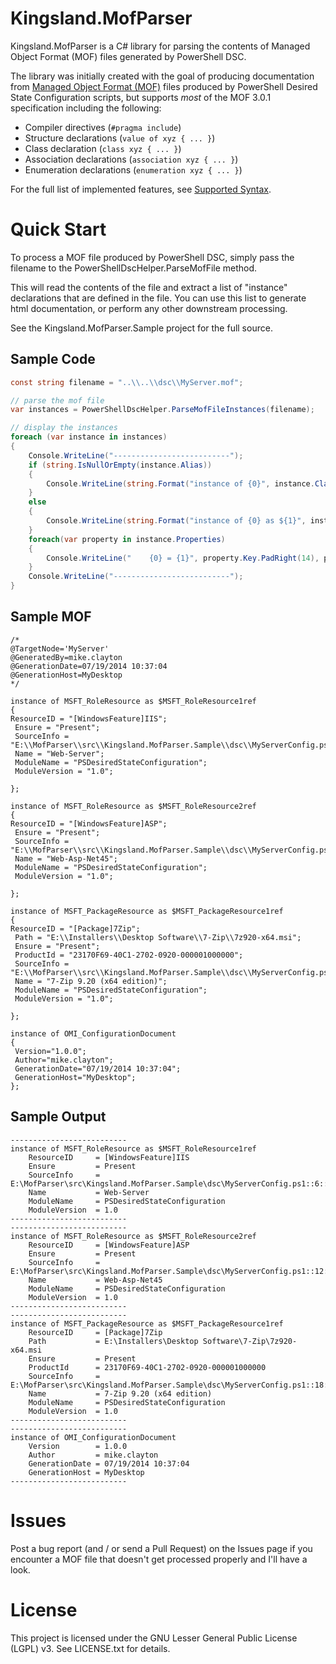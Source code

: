 Kingsland.MofParser
===================

Kingsland.MofParser is a C# library for parsing the contents of Managed Object Format (MOF) files generated by PowerShell DSC.

The library was initially created with the goal of producing documentation from [Managed Object Format (MOF)](http://www.dmtf.org/standards/cim) files produced by PowerShell Desired State Configuration scripts, but supports *most* of the MOF 3.0.1 specification including the following:

+ Compiler directives (```#pragma include```)
+ Structure declarations (```value of xyz { ... }```)
+ Class declaration (```class xyz { ... }```)
+ Association declarations (```association xyz { ... }```)
+ Enumeration declarations (```enumeration xyz { ... }```)

For the full list of implemented features, see [Supported Syntax](supported_syntax.md).


Quick Start
===========

To process a MOF file produced by PowerShell DSC, simply pass the filename to the PowerShellDscHelper.ParseMofFile method.

This will read the contents of the file and extract a list of "instance" declarations that are defined in the file. You can use this list to generate html documentation, or perform any other downstream processing.

See the Kingsland.MofParser.Sample project for the full source.

Sample Code
-----------

```c#
const string filename = "..\\..\\dsc\\MyServer.mof";

// parse the mof file
var instances = PowerShellDscHelper.ParseMofFileInstances(filename);

// display the instances
foreach (var instance in instances)
{
    Console.WriteLine("--------------------------");
    if (string.IsNullOrEmpty(instance.Alias))
    {
        Console.WriteLine(string.Format("instance of {0}", instance.ClassName));
    }
    else
    {
        Console.WriteLine(string.Format("instance of {0} as ${1}", instance.ClassName, instance.Alias));
    }
    foreach(var property in instance.Properties)
    {
        Console.WriteLine("    {0} = {1}", property.Key.PadRight(14), property.Value.ToString());
    }
    Console.WriteLine("--------------------------");
}
```

Sample MOF
----------

```
/*
@TargetNode='MyServer'
@GeneratedBy=mike.clayton
@GenerationDate=07/19/2014 10:37:04
@GenerationHost=MyDesktop
*/

instance of MSFT_RoleResource as $MSFT_RoleResource1ref
{
ResourceID = "[WindowsFeature]IIS";
 Ensure = "Present";
 SourceInfo = "E:\\MofParser\\src\\Kingsland.MofParser.Sample\\dsc\\MyServerConfig.ps1::6::9::WindowsFeature";
 Name = "Web-Server";
 ModuleName = "PSDesiredStateConfiguration";
 ModuleVersion = "1.0";

};

instance of MSFT_RoleResource as $MSFT_RoleResource2ref
{
ResourceID = "[WindowsFeature]ASP";
 Ensure = "Present";
 SourceInfo = "E:\\MofParser\\src\\Kingsland.MofParser.Sample\\dsc\\MyServerConfig.ps1::12::9::WindowsFeature";
 Name = "Web-Asp-Net45";
 ModuleName = "PSDesiredStateConfiguration";
 ModuleVersion = "1.0";

};

instance of MSFT_PackageResource as $MSFT_PackageResource1ref
{
ResourceID = "[Package]7Zip";
 Path = "E:\\Installers\\Desktop Software\\7-Zip\\7z920-x64.msi";
 Ensure = "Present";
 ProductId = "23170F69-40C1-2702-0920-000001000000";
 SourceInfo = "E:\\MofParser\\src\\Kingsland.MofParser.Sample\\dsc\\MyServerConfig.ps1::18::9::Package";
 Name = "7-Zip 9.20 (x64 edition)";
 ModuleName = "PSDesiredStateConfiguration";
 ModuleVersion = "1.0";

};

instance of OMI_ConfigurationDocument
{
 Version="1.0.0";
 Author="mike.clayton";
 GenerationDate="07/19/2014 10:37:04";
 GenerationHost="MyDesktop";
};
```

Sample Output
-------------

```text
--------------------------
instance of MSFT_RoleResource as $MSFT_RoleResource1ref
    ResourceID     = [WindowsFeature]IIS
    Ensure         = Present
    SourceInfo     = E:\MofParser\src\Kingsland.MofParser.Sample\dsc\MyServerConfig.ps1::6::9::WindowsFeature
    Name           = Web-Server
    ModuleName     = PSDesiredStateConfiguration
    ModuleVersion  = 1.0
--------------------------
--------------------------
instance of MSFT_RoleResource as $MSFT_RoleResource2ref
    ResourceID     = [WindowsFeature]ASP
    Ensure         = Present
    SourceInfo     = E:\MofParser\src\Kingsland.MofParser.Sample\dsc\MyServerConfig.ps1::12::9::WindowsFeature
    Name           = Web-Asp-Net45
    ModuleName     = PSDesiredStateConfiguration
    ModuleVersion  = 1.0
--------------------------
--------------------------
instance of MSFT_PackageResource as $MSFT_PackageResource1ref
    ResourceID     = [Package]7Zip
    Path           = E:\Installers\Desktop Software\7-Zip\7z920-x64.msi
    Ensure         = Present
    ProductId      = 23170F69-40C1-2702-0920-000001000000
    SourceInfo     = E:\MofParser\src\Kingsland.MofParser.Sample\dsc\MyServerConfig.ps1::18::9::Package
    Name           = 7-Zip 9.20 (x64 edition)
    ModuleName     = PSDesiredStateConfiguration
    ModuleVersion  = 1.0
--------------------------
--------------------------
instance of OMI_ConfigurationDocument
    Version        = 1.0.0
    Author         = mike.clayton
    GenerationDate = 07/19/2014 10:37:04
    GenerationHost = MyDesktop
--------------------------
```


Issues
======

Post a bug report (and / or send a Pull Request) on the Issues page if you encounter a MOF file that doesn't get processed properly and I'll have a look.


License
=======

This project is licensed under the GNU Lesser General Public License (LGPL) v3. See LICENSE.txt for details.
